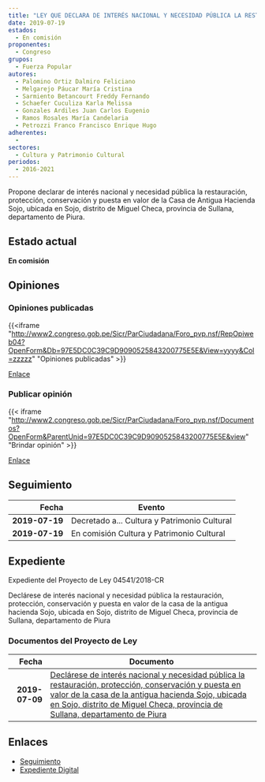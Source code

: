 ```yaml
---
title: "LEY QUE DECLARA DE INTERÉS NACIONAL Y NECESIDAD PÚBLICA LA RESTAURACIÓN,PROTECCIÓN, CONSERVACIÓN Y PUESTA EN VALOR DE LA CASA DE LA ANTIGUA HACIENDA SOJO, UBICADA EN SOJO, DISTRITO DE MIGUEL CHECA, PROVINCIA DE SULLANA, DEPARTAMENTO DE PIURA"
date: 2019-07-19
estados: 
  - En comisión
proponentes: 
  - Congreso
grupos: 
  - Fuerza Popular
autores: 
  - Palomino Ortiz Dalmiro Feliciano
  - Melgarejo Páucar María Cristina
  - Sarmiento Betancourt Freddy Fernando
  - Schaefer Cuculiza Karla Melissa
  - Gonzales Ardiles Juan Carlos Eugenio
  - Ramos Rosales María Candelaria
  - Petrozzi Franco Francisco Enrique Hugo
adherentes: 
  - 
sectores: 
  - Cultura y Patrimonio Cultural
periodos: 
  - 2016-2021
---
```


Propone declarar de interés nacional y necesidad pública la restauración, protección, conservación y puesta en valor de la Casa de Antigua Hacienda Sojo, ubicada en Sojo, distrito de Miguel Checa, provincia de Sullana, departamento de Piura.


## Estado actual

**En comisión**

## Opiniones

### Opiniones publicadas

{{<iframe "http://www2.congreso.gob.pe/Sicr/ParCiudadana/Foro_pvp.nsf/RepOpiweb04?OpenForm&Db=97E5DC0C39C9D9090525843200775E5E&View=yyyy&Col=zzzzz" "Opiniones publicadas" >}}

[Enlace](http://www2.congreso.gob.pe/Sicr/ParCiudadana/Foro_pvp.nsf/RepOpiweb04?OpenForm&Db=97E5DC0C39C9D9090525843200775E5E&View=yyyy&Col=zzzzz)
### Publicar opinión

{{< iframe "http://www2.congreso.gob.pe/Sicr/ParCiudadana/Foro_pvp.nsf/Documentos?OpenForm&ParentUnid=97E5DC0C39C9D9090525843200775E5E&view" "Brindar opinión" >}}

[Enlace](http://www2.congreso.gob.pe/Sicr/ParCiudadana/Foro_pvp.nsf/Documentos?OpenForm&ParentUnid=97E5DC0C39C9D9090525843200775E5E&view)

## Seguimiento

| Fecha | Evento |
|------:|--------|
| **2019-07-19** | Decretado a... Cultura y Patrimonio Cultural|
| **2019-07-19** | En comisión Cultura y Patrimonio Cultural|


## Expediente

Expediente del Proyecto de Ley 04541/2018-CR

Declárese de interés nacional y necesidad pública la restauración, protección, conservación y puesta en valor de la casa de la antigua hacienda Sojo, ubicada en Sojo, distrito de Miguel Checa, provincia de Sullana, departamento de Piura


### Documentos del Proyecto de Ley

| Fecha | Documento |
|------:|--------|
| **2019-07-09** | [Declárese de interés nacional y necesidad pública la restauración, protección, conservación y puesta en valor de la casa de la antigua hacienda Sojo, ubicada en Sojo, distrito de Miguel Checa, provincia de Sullana, departamento de Piura](http://www.leyes.congreso.gob.pe/Documentos/2016_2021/Proyectos_de_Ley_y_de_Resoluciones_Legislativas/PL0454120190709.pdf) |

## Enlaces 

- [Seguimiento](http://www2.congreso.gob.pe/Sicr/TraDocEstProc/CLProLey2016.nsf/f7fff46988ca05b1052578e100829cc7/2e37566766404d0a05258432007348a6?OpenDocument)
- [Expediente Digital](http://www2.congreso.gob.pe/Sicr/TraDocEstProc/CLProLey2016.nsf/f7fff46988ca05b1052578e100829cc7/2e37566766404d0a05258432007348a6?OpenDocument&Click=05257FB7005EB655.eb71d0cf91d8294e05256cdf006b5706/$Body/0.1C6C)
